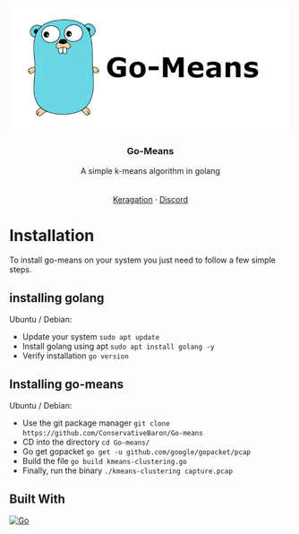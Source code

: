 
<br />
<div align="center">
  <a href="https://github.com/ConservativeBaron/Go-means">
    <img src="https://github.com/ConservativeBaron/Go-means/raw/main/Images/image__1_-removebg-preview%20(1).png" alt="Logo">
  </a>

  <h3 align="center">Go-Means</h3>

  <p align="center">
    A simple k-means algorithm in golang
    <br />
</a>
    <br />
    <br />
    <a href="https://unhittable.pw">Keragation</a>
    ·
    <a href="https://discord.gg/mitigation">Discord</a>
  </p>
</div>






<!-- ABOUT THE PROJECT -->
# Installation 
To install go-means on your system you just need to follow a few simple steps.

## installing golang
Ubuntu / Debian:
* Update your system `sudo apt update`
* Install golang using apt `sudo apt install golang -y`
* Verify installation `go version`
## Installing go-means
Ubuntu / Debian:
* Use the git package manager `git clone https://github.com/ConservativeBaron/Go-means`
* CD into the directory `cd Go-means/`
* Go get gopacket `go get -u github.com/google/gopacket/pcap`
* Build the file `go build kmeans-clustering.go`
* Finally, run the binary `./kmeans-clustering capture.pcap`


## Built With
[![Go][golang-svg]][golang-url]

[golang-svg]: https://img.shields.io/badge/Go-1.16-blue.svg
[golang-url]: https://golang.org/

